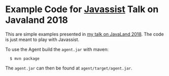 
# Example Code for [Javassist](http://jboss-javassist.github.io/javassist/) Talk on Javaland 2018

This are simple examples presented in [my talk on JavaLand 2018](https://programm.javaland.eu/2018/?redirect_fragment=%2Fschedule#/scheduledEvent/549395). The code is just meant to play with Javassist.

To use the Agent build the `agent.jar` with maven:
```
  $ mvn package
```

The `agent.jar` can then be found at `agent/target/agent.jar`.

